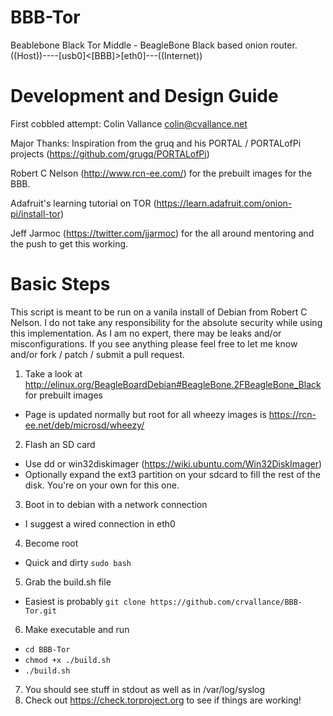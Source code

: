 BBB-Tor
==========

Beablebone Black Tor Middle - BeagleBone Black based onion router.
((Host))----[usb0]<[BBB]>[eth0]---((Internet))

Development and Design Guide
=============================

First cobbled attempt: Colin Vallance <colin@cvallance.net>

Major Thanks: Inspiration from the gruq and his PORTAL / PORTALofPi projects (https://github.com/grugq/PORTALofPi)

Robert C Nelson (http://www.rcn-ee.com/) for the prebuilt images for the BBB.

Adafruit's learning tutorial on TOR (https://learn.adafruit.com/onion-pi/install-tor)

Jeff Jarmoc (https://twitter.com/jjarmoc) for the all around mentoring and the push to get this working.


Basic Steps
=====
This script is meant to be run on a vanila install of Debian from Robert C Nelson.  I do not take any responsibility for the absolute security while using this implementation.  As I am no expert, there may be leaks and/or misconfigurations.  If you see anything please feel free to let me know and/or fork / patch / submit a pull request.

1. Take a look at http://elinux.org/BeagleBoardDebian#BeagleBone.2FBeagleBone_Black for prebuilt images
  * Page is updated normally but root for all wheezy images is https://rcn-ee.net/deb/microsd/wheezy/
2. Flash an SD card
  * Use dd or win32diskimager (https://wiki.ubuntu.com/Win32DiskImager)
  * Optionally expand the ext3 partition on your sdcard to fill the rest of the disk.  You're on your own for this one.
3. Boot in to debian with a network connection 
  * I suggest a wired connection in eth0
4. Become root
  * Quick and dirty `sudo bash`
5. Grab the build.sh file
  * Easiest is probably `git clone https://github.com/crvallance/BBB-Tor.git`
6. Make executable and run
  * `cd BBB-Tor`
  * `chmod +x ./build.sh`
  * `./build.sh`
7. You should see stuff in stdout as well as in /var/log/syslog
8. Check out https://check.torproject.org to see if things are working!
